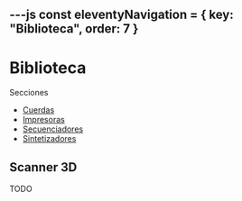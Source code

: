 ---js
const eleventyNavigation = {
 key: "Biblioteca",
 order: 7
}
---

# Biblioteca

Secciones

- <a href="./cuerdas/">Cuerdas</a>
- <a href="./impresoras/">Impresoras</a>
- <a href="./secuenciadores/">Secuenciadores</a>
- <a href="./sintetizadores/">Sintetizadores</a>

## Scanner 3D

TODO
